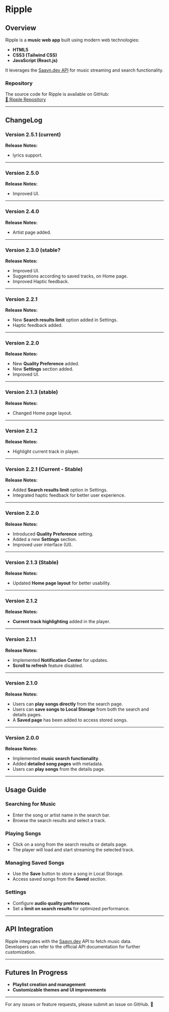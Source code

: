 # Ripple

## Overview

Ripple is a **music web app** built using modern web technologies:
- **HTML5**
- **CSS3 (Tailwind CSS)**
- **JavaScript (React.js)**

It leverages the [Saavn.dev API](https://saavn.dev/) for music streaming and search functionality.

### Repository  
The source code for Ripple is available on GitHub:  
[🔗 Ripple Repository](https://github.com/Nikhil-sha/Ripple/)

---

## ChangeLog

### Version 2.5.1 (current)
**Release Notes:**  
- lyrics support.

---

### Version 2.5.0
**Release Notes:**  
- Improved UI.

---

### Version 2.4.0 
**Release Notes:**  
- Artist page added.

---

### Version 2.3.0 (stable?
**Release Notes:**  
- Improved UI.
- Suggestions according to saved tracks, on Home page.
- Improved Haptic feedback.

---

### Version 2.2.1
**Release Notes:**  
- New **Search results limit** option added in Settings.
- Haptic feedback added.

---

### Version 2.2.0
**Release Notes:**  
- New **Quality Preference** added.
- New **Settings** section added.
- Improved UI.

---

### Version 2.1.3 (stable)
**Release Notes:**  
- Changed Home page layout.

---

### Version 2.1.2
**Release Notes:**  
- Highlight current track in player.

---

### Version 2.2.1 (Current - Stable)  
**Release Notes:**  
- Added **Search results limit** option in Settings.  
- Integrated haptic feedback for better user experience.  

---

### Version 2.2.0  
**Release Notes:**  
- Introduced **Quality Preference** setting.  
- Added a new **Settings** section.  
- Improved user interface (UI).  

---

### Version 2.1.3 (Stable)  
**Release Notes:**  
- Updated **Home page layout** for better usability.  

---

### Version 2.1.2  
**Release Notes:**  
- **Current track highlighting** added in the player.  

---

### Version 2.1.1  
**Release Notes:**  
- Implemented **Notification Center** for updates.  
- **Scroll to refresh** feature disabled.  

---

### Version 2.1.0  
**Release Notes:**  
- Users can **play songs directly** from the search page.  
- Users can **save songs to Local Storage** from both the search and details pages.  
- A **Saved page** has been added to access stored songs.  

---

### Version 2.0.0  
**Release Notes:**  
- Implemented **music search functionality**.  
- Added **detailed song pages** with metadata.  
- Users can **play songs** from the details page.  

---

## Usage Guide  

### Searching for Music  
- Enter the song or artist name in the search bar.  
- Browse the search results and select a track.  

### Playing Songs  
- Click on a song from the search results or details page.  
- The player will load and start streaming the selected track.  

### Managing Saved Songs  
- Use the **Save** button to store a song in Local Storage.  
- Access saved songs from the **Saved** section.  

### Settings  
- Configure **audio quality preferences**.  
- Set a **limit on search results** for optimized performance.  

---

## API Integration  

Ripple integrates with the [Saavn.dev](https://saavn.dev/) API to fetch music data.  
Developers can refer to the official API documentation for further customization.  

---

## Futures In Progress  

- **Playlist creation and management**  
- **Customizable themes and UI improvements**  

---

For any issues or feature requests, please submit an issue on GitHub. 🚀  
